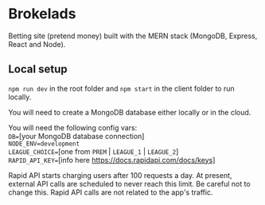 # Brokelads

Betting site (pretend money) built with the MERN stack (MongoDB, Express, React and Node).

## Local setup

`npm run dev` in the root folder and `npm start` in the client folder to run locally.

You will need to create a MongoDB database either locally or in the cloud.

You will need the following config vars: \
`DB=`[your MongoDB database connection] \
`NODE_ENV=development` \
`LEAGUE_CHOICE=`[one from `PREM` | `LEAGUE_1` | `LEAGUE_2`] \
`RAPID_API_KEY=`[info here https://docs.rapidapi.com/docs/keys]

Rapid API starts charging users after 100 requests a day. At present, external API calls are scheduled to never reach this limit. Be careful not to change this. Rapid API calls are not related to the app's traffic.

